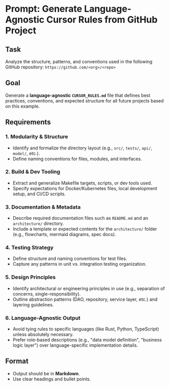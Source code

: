 # Prompt: Generate Language-Agnostic Cursor Rules from GitHub Project

## Task

Analyze the structure, patterns, and conventions used in the following GitHub repository:
`https://github.com/<org>/<repo>`

## Goal

Generate a **language-agnostic `CURSOR_RULES.md`** file that defines best practices, conventions, and expected structure for all future projects based on this example.

## Requirements

### 1. Modularity & Structure

* Identify and formalize the directory layout (e.g., `src/`, `tests/`, `api/`, `model/`, etc.).
* Define naming conventions for files, modules, and interfaces.

### 2. Build & Dev Tooling

* Extract and generalize Makefile targets, scripts, or dev tools used.
* Specify expectations for Docker/Kubernetes files, local development setup, and CI/CD scripts.

### 3. Documentation & Metadata

* Describe required documentation files such as `README.md` and an `architecture/` directory.
* Include a template or expected contents for the `architecture/` folder (e.g., flowcharts, mermaid diagrams, spec docs).

### 4. Testing Strategy

* Define structure and naming conventions for test files.
* Capture any patterns in unit vs. integration testing organization.

### 5. Design Principles

* Identify architectural or engineering principles in use (e.g., separation of concerns, single-responsibility).
* Outline abstraction patterns (DAO, repository, service layer, etc.) and layering guidelines.

### 6. Language-Agnostic Output

* Avoid tying rules to specific languages (like Rust, Python, TypeScript) unless absolutely necessary.
* Prefer role-based descriptions (e.g., "data model definition", "business logic layer") over language-specific implementation details.

## Format

* Output should be in **Markdown**.
* Use clear headings and bullet points.

